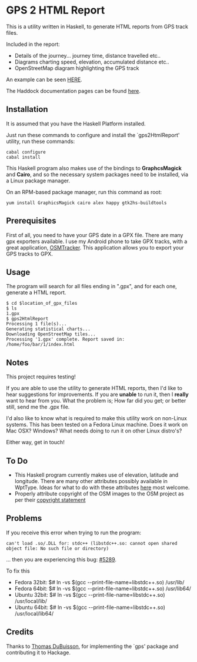 GPS 2 HTML Report
================

This is a utility written in Haskell, to generate HTML reports from GPS track files.

Included in the report:

* Details of the journey... journey time, distance travelled etc..
* Diagrams charting speed, elevation, accumulated distance etc..
* OpenStreetMap diagram highlighting the GPS track

An example can be seen [HERE](http://www.macs.hw.ac.uk/~rs46/gps2htmlreport/3/index.html).

The Haddock documentation pages can be found [here](http://www.macs.hw.ac.uk/~rs46/gps2htmlreport/doc/).

Installation
------------
It is assumed that you have the Haskell Platform installed.

Just run these commands to configure and install the `gps2HtmlReport' utility, run these commands:

```
cabal configure
cabal install
```

This Haskell program also makes use of the bindings to **GraphcsMagick** and **Cairo**, and so the necessary system packages need to be installed, via a Linux package manager.

On an RPM-based package manager, run this command as root:

```
yum install GraphicsMagick cairo alex happy gtk2hs-buildtools
```

Prerequisites
-------------
First of all, you need to have your GPS date in a GPX file. There are many gpx exporters available. I use my Android phone to take GPX tracks, with a great application, [OSMTracker](https://code.google.com/p/osmtracker-android/). This application allows you to export your GPS tracks to GPX.

Usage
-----
The program will search for all files ending in ".gpx", and for each one, generate a HTML report.

```
$ cd $location_of_gpx_files
$ ls
1.gpx
$ gps2HtmlReport
Processing 1 file(s)...
Generating statistical charts...
Downloading OpenStreetMap tiles...
Processing '1.gpx' complete. Report saved in: /home/foo/bar/1/index.html
```

Notes
-----
This project requires testing!

If you are able to use the utility to generate HTML reports, then I'd like to hear suggestions for improvements. If you are **unable** to run it, then I **really** want to hear from you. What the problem is; How far did you get; or better still, send me the .gpx file.

I'd also like to know what is required to make this utility work on non-Linux systems. This has been tested on a Fedora Linux machine. Does it work on Mac OSX? Windows? What needs doing to run it on other Linux distro's?

Either way, get in touch!

To Do
-----

* This Haskell program currently makes use of elevation, latitude and longitude. There are many other attributes possibly available in WptType. Ideas for what to do with these attributes [here](http://hackage.haskell.org/packages/archive/GPX/0.4.8/doc/html/Data-Geo-GPX-WptType.html#t:WptType) most welcome.
* Properly attribute copyright of the OSM images to the OSM project as per their [copyright statement](http://wiki.openstreetmap.org/wiki/Legal_FAQ)

Problems
-----

If you receive this error when trying to run the program:
```
can't load .so/.DLL for: stdc++ (libstdc++.so: cannot open shared object file: No such file or directory)
```

... then you are experiencing this bug: [#5289](http://hackage.haskell.org/trac/ghc/ticket/5289).

To fix this

* Fedora 32bit:  $# ln -vs $(gcc --print-file-name=libstdc++.so) /usr/lib/
* Fedora 64bit:  $# ln -vs $(gcc --print-file-name=libstdc++.so) /usr/lib64/
* Ubuntu 32bit:  $# ln -vs $(gcc --print-file-name=libstdc++.so) /usr/local/lib/
* Ubuntu 64bit:  $# ln -vs $(gcc --print-file-name=libstdc++.so) /usr/local/lib64/


Credits
-------

Thanks to [Thomas DuBuisson](http://www.haskellers.com/user/TomMD), for implementing the `gps' package and contributing it to Hackage.